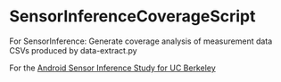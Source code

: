 # SensorInferenceCoverageScript
For SensorInference: Generate coverage analysis of measurement data CSVs produced by data-extract.py


For the <a href="https://github.com/safi-manar/SensorInference"> Android Sensor Inference Study for UC Berkeley </a>

